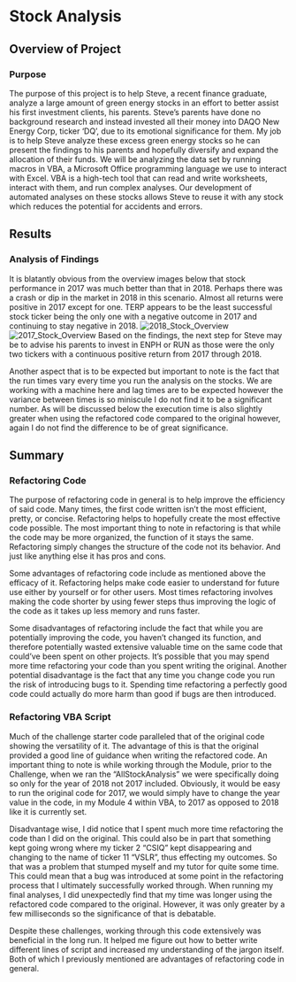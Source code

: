 # Stock Analysis
## Overview of Project
### Purpose
The purpose of this project is to help Steve, a recent finance graduate, analyze a large amount of green energy stocks in an effort to better assist his first investment clients, his parents. Steve’s parents have done no background research and instead invested all their money into DAQO New Energy Corp, ticker ‘DQ’, due to its emotional significance for them. My job is to help Steve analyze these excess green energy stocks so he can present the findings to his parents and hopefully diversify and expand the allocation of their funds. We will be analyzing the data set by running macros in VBA, a Microsoft Office programming language we use to interact with Excel. VBA is a high-tech tool that can read and write worksheets, interact with them, and run complex analyses. Our development of automated analyses on these stocks allows Steve to reuse it with any stock which reduces the potential for accidents and errors. 
## Results
### Analysis of Findings
It is blatantly obvious from the overview images below that stock performance in 2017 was much better than that in 2018. Perhaps there was a crash or dip in the market in 2018 in this scenario. Almost all returns were positive in 2017 except for one. TERP appears to be the least successful stock ticker being the only one with a negative outcome in 2017 and continuing to stay negative in 2018. 
![2018_Stock_Overview](2018_Stock_Overview.png)
![2017_Stock_Overview](2017_Stock_Overview.png)
Based on the findings, the next step for Steve may be to advise his parents to invest in ENPH or RUN as those were the only two tickers with a continuous positive return from 2017 through 2018. 

Another aspect that is to be expected but important to note is the fact that the run times vary every time you run the analysis on the stocks. We are working with a machine here and lag times are to be expected however the variance between times is so miniscule I do not find it to be a significant number. As will be discussed below the execution time is also slightly greater when using the refactored code compared to the original however, again I do not find the difference to be of great significance. 
## Summary
### Refactoring Code 
  The purpose of refactoring code in general is to help improve the efficiency of said code. Many times, the first code written isn’t the most efficient, pretty, or concise. Refactoring helps to hopefully create the most effective code possible. The most important thing to note in refactoring is that while the code may be more organized, the function of it stays the same. Refactoring simply changes the structure of the code not its behavior. And just like anything else it has pros and cons. 
  
  Some advantages of refactoring code include as mentioned above the efficacy of it. Refactoring helps make code easier to understand for future use either by yourself or for other users. Most times refactoring involves making the code shorter by using fewer steps thus improving the logic of the code as it takes up less memory and runs faster.   
  
  Some disadvantages of refactoring include the fact that while you are potentially improving the code, you haven’t changed its function, and therefore potentially wasted extensive valuable time on the same code that could’ve been spent on other projects. It’s possible that you may spend more time refactoring your code than you spent writing the original. Another potential disadvantage is the fact that any time you change code you run the risk of introducing bugs to it. Spending time refactoring a perfectly good code could actually do more harm than good if bugs are then introduced. 
### Refactoring VBA Script
  Much of the challenge starter code paralleled that of the original code showing the versatility of it. The advantage of this is that the original provided a good line of guidance when writing the refactored code. An important thing to note is while working through the Module, prior to the Challenge, when we ran the “AllStockAnalysis” we were specifically doing so only for the year of 2018 not 2017 included. Obviously, it would be easy to run the original code for 2017, we would simply have to change the year value in the code, in my Module 4 within VBA, to 2017 as opposed to 2018 like it is currently set. 
  
  Disadvantage wise, I did notice that I spent much more time refactoring the code than I did on the original. This could also be in part that something kept going wrong where my ticker 2 “CSIQ” kept disappearing and changing to the name of ticker 11 “VSLR”, thus effecting my outcomes. So that was a problem that stumped myself and my tutor for quite some time. This could mean that a bug was introduced at some point in the refactoring process that I ultimately successfully worked through. When running my final analyses, I did unexpectedly find that my time was longer using the refactored code compared to the original. However, it was only greater by a few milliseconds so the significance of that is debatable. 
  
  Despite these challenges, working through this code extensively was beneficial in the long run. It helped me figure out how to better write different lines of script and increased my understanding of the jargon itself. Both of which I previously mentioned are advantages of refactoring code in general. 
